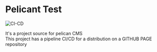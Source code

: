 # Pelicant Test
![CI-CD](https://gitlab.com/goodup302/pelican-test/badges/master/pipeline.svg)  

It's a project source for pelican CMS  
This project has a pipeline CI/CD for a distribution on a GITHUB PAGE repository  
